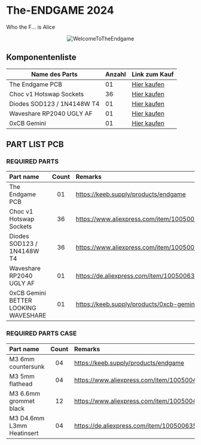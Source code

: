 # The-ENDGAME 2024
Who the F... is Alice

<div align="center">
  <img src="https://github.com/OldMan6955/TheEndgame2024/blob/main/IMAGES/WelcomeToTheEndgame.gif" alt="WelcomeToTheEndgame">
</div>



## Komponentenliste

| Name des Parts          | Anzahl | Link zum Kauf                             |
|--------------------------|--------|------------------------------------------|
| The Endgame PCB             | 01   | [Hier kaufen](https://keeb.supply/products/endgame) |
| Choc v1 Hotswap Sockets     | 36   | [Hier kaufen](https://www.aliexpress.com/item/1005004916925259.html?) |
| Diodes SOD123 / 1N4148W T4  | 01   | [Hier kaufen](https://de.aliexpress.com/item/1005006354505058.html?) |
| Waveshare RP2040 UGLY AF    | 01   | [Hier kaufen](https://de.aliexpress.com/item/1005006354505058.html?) |
| 0xCB Gemini                 | 01   | [Hier kaufen](https://keeb.supply/products/0xcb-gemini) |

## PART LIST PCB

### REQUIRED PARTS

| Part name     | Count | Remarks | 
| :------------ | :---: | :------ |
| The Endgame PCB     | 01 | https://keeb.supply/products/endgame |
| Choc v1 Hotswap Sockets      | 36 | https://www.aliexpress.com/item/1005004916925259.html? |
| Diodes SOD123 / 1N4148W T4   | 36 | https://www.aliexpress.com/item/1005004309686841.html?  |
| Waveshare RP2040 UGLY AF     | 01 | https://de.aliexpress.com/item/1005006354505058.html? |
| 0xCB Gemini BETTER LOOKING WAVESHARE  | 01 | https://keeb.supply/products/0xcb-gemini |



### REQUIRED PARTS CASE

| Part name     | Count | Remarks | 
| :------------ | :---: | :------ |
| M3 6mm countersunk     | 04 | https://keeb.supply/products/endgame |
| M3 5mm flathead      | 04 | https://www.aliexpress.com/item/1005004916925259.html? |
| M3 6.6mm grommet black   | 12 | https://www.aliexpress.com/item/1005004309686841.html?  |
| M3 D4.6mm L3mm Heatinsert    | 04 | https://de.aliexpress.com/item/1005006354505058.html? |

